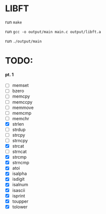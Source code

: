 # LIBFT

run `make`

run `gcc -o output/main main.c output/libft.a`

run `./output/main`

# TODO:
#### pt. 1

- [ ] memset
- [ ] bzero
- [ ] memcpy
- [ ] memccpy
- [ ] memmove
- [ ] memcmp
- [ ] memchr
- [x] strlen
- [ ] strdup
- [ ] strcpy
- [ ] strncpy
- [x] strcat
- [ ] strncat
- [x] strcmp
- [x] strncmp
- [x] atoi
- [x] isalpha
- [x] isdigit
- [x] isalnum
- [x] isascii
- [x] isprint
- [x] toupper
- [x] tolower